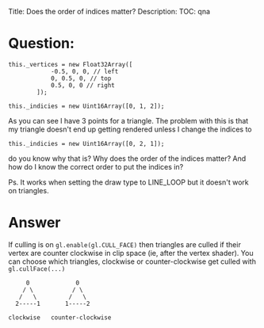 Title: Does the order of indices matter?
Description:
TOC: qna

# Question:

    this._vertices = new Float32Array([
                -0.5, 0, 0, // left
                0, 0.5, 0, // top
                0.5, 0, 0 // right
            ]);
    
    this._indicies = new Uint16Array([0, 1, 2]);

As you can see I have 3 points for a triangle. The problem with this is that my triangle doesn't end up getting rendered unless I change the indices to

    this._indicies = new Uint16Array([0, 2, 1]);

do you know why that is? Why does the order of the indices matter? And how do I know the correct order to put the indices in?

Ps. It works when setting the draw type to LINE_LOOP but it doesn't work on triangles.

# Answer

If culling is on `gl.enable(gl.CULL_FACE)` then triangles are culled if their vertex are counter clockwise in clip space (ie, after the vertex shader). You can choose which triangles, clockwise or counter-clockwise get culled with `gl.cullFace(...)`

         0             0
        / \           / \
       /   \         /   \
      2-----1       1-----2
       
    clockwise   counter-clockwise

